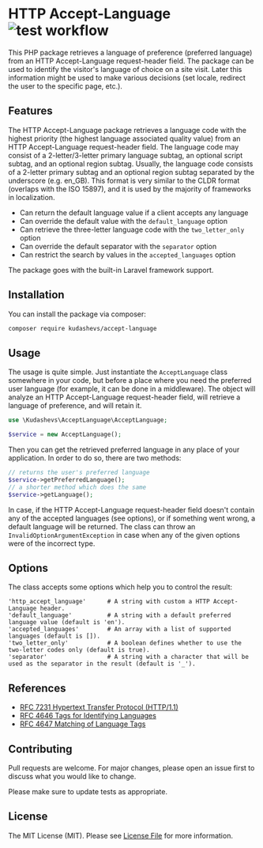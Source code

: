 # HTTP Accept-Language ![test workflow](https://github.com/kudashevs/accept-language/actions/workflows/run-tests.yml/badge.svg)

This PHP package retrieves a language of preference (preferred language) from an HTTP Accept-Language request-header field.
The package can be used to identify the visitor's language of choice on a site visit. Later this information might be used
to make various decisions (set locale, redirect the user to the specific page, etc.).

## Features

The HTTP Accept-Language package retrieves a language code with the highest priority (the highest language associated
quality value) from an HTTP Accept-Language request-header field. The language code may consist of a 2-letter/3-letter
primary language subtag, an optional script subtag, and an optional region subtag. Usually, the language code consists
of a 2-letter primary subtag and an optional region subtag separated by the underscore (e.g. en_GB). This format is very 
similar to the CLDR format (overlaps with the ISO 15897), and it is used by the majority of frameworks in localization.  

- Can return the default language value if a client accepts any language 
- Can override the default value with the `default_language` option
- Can retrieve the three-letter language code with the `two_letter_only` option
- Can override the default separator with the `separator` option
- Can restrict the search by values in the `accepted_languages` option

The package goes with the built-in Laravel framework support.

## Installation

You can install the package via composer:

```bash
composer require kudashevs/accept-language
```

## Usage

The usage is quite simple. Just instantiate the `AcceptLanguage` class somewhere in your code, but before a place where
you need the preferred user language (for example, it can be done in a middleware). The object will analyze an
HTTP Accept-Language request-header field, will retrieve a language of preference, and will retain it.

```php
use \Kudashevs\AcceptLanguage\AcceptLanguage;

$service = new AcceptLanguage();
```

Then you can get the retrieved preferred language in any place of your application. In order to do so, there are two methods: 
```php
// returns the user's preferred language
$service->getPreferredLanguage();
// a shorter method which does the same
$service->getLanguage();
```

In case, if the HTTP Accept-Language request-header field doesn't contain any of the accepted languages (see options),
or if something went wrong, a default language will be returned. The class can throw an `InvalidOptionArgumentException`
in case when any of the given options were of the incorrect type.

## Options

The class accepts some options which help you to control the result:

```
'http_accept_language'      # A string with custom a HTTP Accept-Language header.
'default_language'          # A string with a default preferred language value (default is 'en').
'accepted_languages'        # An array with a list of supported languages (default is []).
'two_letter_only'           # A boolean defines whether to use the two-letter codes only (default is true).
'separator'                 # A string with a character that will be used as the separator in the result (default is '_').
```

## References

- [RFC 7231 Hypertext Transfer Protocol (HTTP/1.1)](https://tools.ietf.org/html/rfc7231#section-5.3.5)
- [RFC 4646 Tags for Identifying Languages](https://tools.ietf.org/html/rfc4646#section-2)  
- [RFC 4647 Matching of Language Tags](https://tools.ietf.org/html/rfc4647#section-2)

## Contributing

Pull requests are welcome. For major changes, please open an issue first to discuss what you would like to change.

Please make sure to update tests as appropriate.

## License

The MIT License (MIT). Please see [License File](LICENSE.md) for more information.
